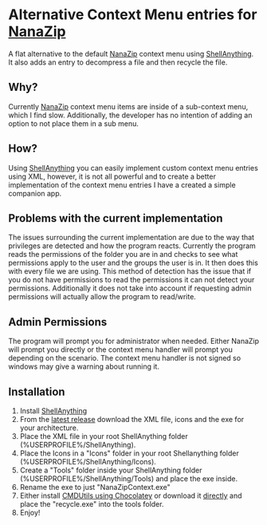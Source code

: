# Alternative Context Menu entries for [NanaZip](https://github.com/M2Team/NanaZip)
A flat alternative to the default [NanaZip](https://github.com/M2Team/NanaZip) context menu using [ShellAnything](https://github.com/end2endzone/ShellAnything). It also adds an entry to decompress a file and then recycle the file.

## Why?
Currently [NanaZip](https://github.com/M2Team/NanaZip) context menu items are inside of a sub-context menu, which I find slow. Additionally, the developer has no intention of adding an option to not place them in a sub menu. 

## How?
Using [ShellAnything](https://github.com/end2endzone/ShellAnything) you can easily implement custom context menu entries using XML, however, it is not all powerful and to create a better implementation of the context menu entries I have a created a simple companion app.

## Problems with the current implementation
The issues surrounding the current implementation are due to the way that privileges are detected and how the program reacts. Currently the program reads the permissions of the folder you are in and checks to see what permissions apply to the user and the groups the user is in. It then does this with every file we are using. This method of detection has the issue that if you do not have permissions to read the permissions it can not detect your permissions. Additionally it does not take into account if requesting admin permissions will actually allow the program to read/write.

## Admin Permissions
The program will prompt you for administrator when needed. Either NanaZip will prompt you directly or the context menu handler will prompt you depending on the scenario. The context menu handler is not signed so windows may give a warning about running it.

## Installation
1. Install [ShellAnything](https://github.com/end2endzone/ShellAnything)
2. From the [latest release](https://github.com/hboyd2003/NanaZipAlternativeContextMenu/releases/latest) download the XML file, icons and the exe for your architecture.
3. Place the XML file in your root ShellAnything folder (%USERPROFILE%/ShellAnything).
4. Place the Icons in a "Icons" folder in your root Shellanything folder (%USERPROFILE%/ShellAnything/Icons).
4. Create a "Tools" folder inside your ShellAnything folder (%USERPROFILE%/ShellAnything/Tools) and place the exe inside.
5. Rename the exe to just "NanaZipContext.exe" 
3. Either install [CMDUtils using Chocolatey](https://community.chocolatey.org/packages/cmdutils) or download it [directly](http://www.maddogsw.com/cmdutils/) and place the "recycle.exe" into the tools folder.
3. Enjoy!

